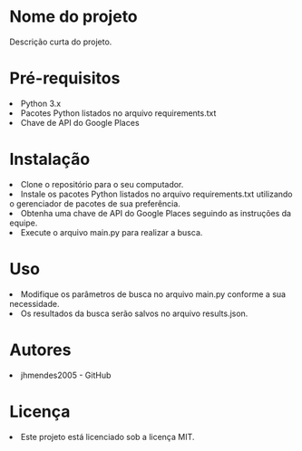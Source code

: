 <h1>Nome do projeto</h1>
Descrição curta do projeto.

<h1>Pré-requisitos</h1>
<li>Python 3.x</li>
<li>Pacotes Python listados no arquivo requirements.txt</li>
<li>Chave de API do Google Places</li>
<h1>Instalação</h1>
<li>Clone o repositório para o seu computador.</li>
<li>Instale os pacotes Python listados no arquivo requirements.txt utilizando o gerenciador de pacotes de sua preferência.</li>
<li>Obtenha uma chave de API do Google Places seguindo as instruções da equipe.</li>
<li>Execute o arquivo main.py para realizar a busca.</li>
<h1>Uso</h1>
<li>Modifique os parâmetros de busca no arquivo main.py conforme a sua necessidade.</li>
<li>Os resultados da busca serão salvos no arquivo results.json.</li>
<h1>Autores</h1>
<li>jhmendes2005 - GitHub</li>
<h1>Licença</h1>
<li>Este projeto está licenciado sob a licença MIT.</li>